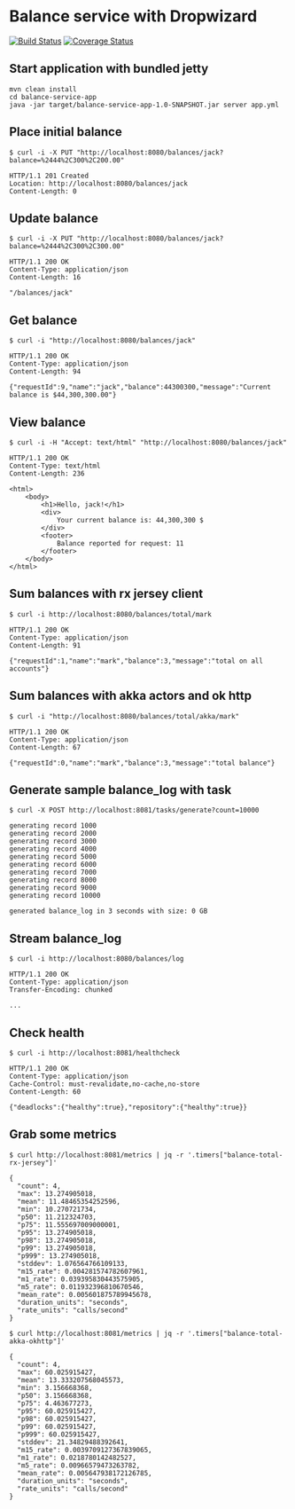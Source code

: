 Balance service with Dropwizard
===============================

[![Build Status](https://travis-ci.org/qza/balance-service.png?branch=master)](https://travis-ci.org/qza/balance-service)
[![Coverage Status](https://coveralls.io/repos/qza/balance-service/badge.svg?branch=master&service=github)](https://coveralls.io/github/qza/balance-service?branch=master)

Start application with bundled jetty
---

```
mvn clean install
cd balance-service-app
java -jar target/balance-service-app-1.0-SNAPSHOT.jar server app.yml
```

Place initial balance
---

```
$ curl -i -X PUT "http://localhost:8080/balances/jack?balance=%2444%2C300%2C200.00"

HTTP/1.1 201 Created
Location: http://localhost:8080/balances/jack
Content-Length: 0
```

Update balance
---

```
$ curl -i -X PUT "http://localhost:8080/balances/jack?balance=%2444%2C300%2C300.00"

HTTP/1.1 200 OK
Content-Type: application/json
Content-Length: 16

"/balances/jack"
```

Get balance
---

```
$ curl -i "http://localhost:8080/balances/jack"

HTTP/1.1 200 OK
Content-Type: application/json
Content-Length: 94

{"requestId":9,"name":"jack","balance":44300300,"message":"Current balance is $44,300,300.00"}
```

View balance
---

```
$ curl -i -H "Accept: text/html" "http://localhost:8080/balances/jack"

HTTP/1.1 200 OK
Content-Type: text/html
Content-Length: 236

<html>
    <body>
        <h1>Hello, jack!</h1>
        <div>
            Your current balance is: 44,300,300 $
        </div>
        <footer>
            Balance reported for request: 11
        </footer>
    </body>
</html>
```

Sum balances with rx jersey client
---

```
$ curl -i http://localhost:8080/balances/total/mark

HTTP/1.1 200 OK
Content-Type: application/json
Content-Length: 91

{"requestId":1,"name":"mark","balance":3,"message":"total on all accounts"}

```

Sum balances with akka actors and ok http
---

```
$ curl -i "http://localhost:8080/balances/total/akka/mark"

HTTP/1.1 200 OK
Content-Type: application/json
Content-Length: 67

{"requestId":0,"name":"mark","balance":3,"message":"total balance"}

```

Generate sample balance_log with task
---

```
$ curl -X POST http://localhost:8081/tasks/generate?count=10000

generating record 1000
generating record 2000
generating record 3000
generating record 4000
generating record 5000
generating record 6000
generating record 7000
generating record 8000
generating record 9000
generating record 10000

generated balance_log in 3 seconds with size: 0 GB
```

Stream balance_log
---

```
$ curl -i http://localhost:8080/balances/log

HTTP/1.1 200 OK
Content-Type: application/json
Transfer-Encoding: chunked

...
```

Check health
---

```
$ curl -i http://localhost:8081/healthcheck

HTTP/1.1 200 OK
Content-Type: application/json
Cache-Control: must-revalidate,no-cache,no-store
Content-Length: 60

{"deadlocks":{"healthy":true},"repository":{"healthy":true}}
```

Grab some metrics
---

```
$ curl http://localhost:8081/metrics | jq -r '.timers["balance-total-rx-jersey"]'

{
  "count": 4,
  "max": 13.274905018,
  "mean": 11.48465354252596,
  "min": 10.270721734,
  "p50": 11.212324703,
  "p75": 11.555697009000001,
  "p95": 13.274905018,
  "p98": 13.274905018,
  "p99": 13.274905018,
  "p999": 13.274905018,
  "stddev": 1.076564766109133,
  "m15_rate": 0.004281574782607961,
  "m1_rate": 0.039395830443575905,
  "m5_rate": 0.011932396810670546,
  "mean_rate": 0.005601875789945678,
  "duration_units": "seconds",
  "rate_units": "calls/second"
}

$ curl http://localhost:8081/metrics | jq -r '.timers["balance-total-akka-okhttp"]'

{
  "count": 4,
  "max": 60.025915427,
  "mean": 13.333207568045573,
  "min": 3.156668368,
  "p50": 3.156668368,
  "p75": 4.463677273,
  "p95": 60.025915427,
  "p98": 60.025915427,
  "p99": 60.025915427,
  "p999": 60.025915427,
  "stddev": 21.34829488392641,
  "m15_rate": 0.0039709127367839065,
  "m1_rate": 0.0218780142482527,
  "m5_rate": 0.00966579473263782,
  "mean_rate": 0.005647938172126785,
  "duration_units": "seconds",
  "rate_units": "calls/second"
}
```
